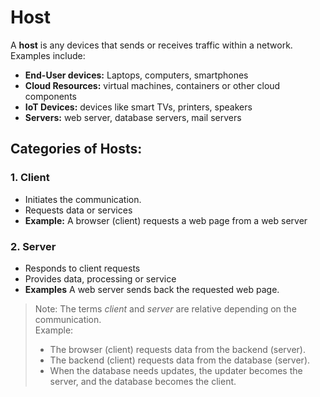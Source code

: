 # Host

A **host** is any devices that sends or receives traffic within a network.
Examples include:

- **End-User devices:** Laptops, computers, smartphones
- **Cloud Resources:** virtual machines, containers or other cloud components
- **IoT Devices:** devices like smart TVs, printers, speakers
- **Servers:** web server, database servers, mail servers

## Categories of Hosts:

### 1. **Client**
- Initiates the communication.
- Requests data or services
- **Example:** A browser (client) requests a web page from a web server
  
### 2. **Server**
- Responds to client requests
- Provides data, processing or service
- **Examples** A web server sends back the requested web page.
  
> Note: The terms _client_ and _server_ are relative depending on the communication.  
> Example:
>
> - The browser (client) requests data from the backend (server).
> - The backend (client) requests data from the database (server).
> - When the database needs updates, the updater becomes the server, and the database becomes the client.



